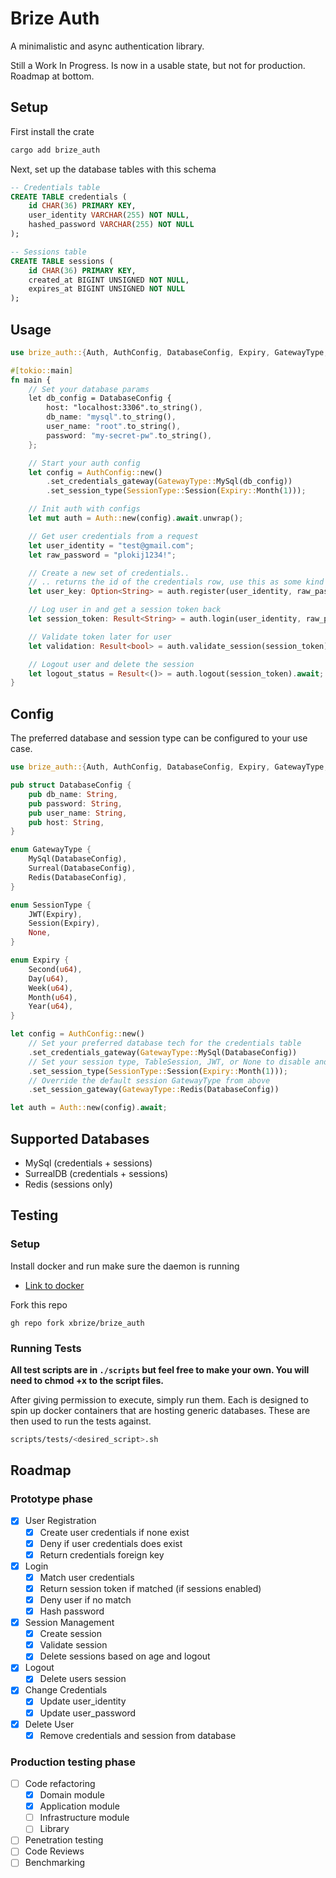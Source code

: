 # Brize Auth

A minimalistic and async authentication library.

Still a Work In Progress. Is now in a usable state, but not for production. Roadmap at bottom.

## Setup

First install the crate

```bash
cargo add brize_auth
```

Next, set up the database tables with this schema

```sql
-- Credentials table
CREATE TABLE credentials (
    id CHAR(36) PRIMARY KEY,
    user_identity VARCHAR(255) NOT NULL,
    hashed_password VARCHAR(255) NOT NULL
);

-- Sessions table
CREATE TABLE sessions (
    id CHAR(36) PRIMARY KEY,
    created_at BIGINT UNSIGNED NOT NULL,
    expires_at BIGINT UNSIGNED NOT NULL
);

```

## Usage

```rust
use brize_auth::{Auth, AuthConfig, DatabaseConfig, Expiry, GatewayType, SessionType};

#[tokio::main]
fn main {
    // Set your database params
    let db_config = DatabaseConfig {
        host: "localhost:3306".to_string(),
        db_name: "mysql".to_string(),
        user_name: "root".to_string(),
        password: "my-secret-pw".to_string(),
    };

    // Start your auth config
    let config = AuthConfig::new()
        .set_credentials_gateway(GatewayType::MySql(db_config))
        .set_session_type(SessionType::Session(Expiry::Month(1)));

    // Init auth with configs
    let mut auth = Auth::new(config).await.unwrap();

    // Get user credentials from a request
    let user_identity = "test@gmail.com";
    let raw_password = "plokij1234!";

    // Create a new set of credentials..
    // .. returns the id of the credentials row, use this as some kind of reference key on YOUR user table
    let user_key: Option<String> = auth.register(user_identity, raw_password).await;

    // Log user in and get a session token back
    let session_token: Result<String> = auth.login(user_identity, raw_password).await;

    // Validate token later for user
    let validation: Result<bool> = auth.validate_session(session_token).await;

    // Logout user and delete the session
    let logout_status = Result<()> = auth.logout(session_token).await;
}
```

## Config

The preferred database and session type can be configured to your use case.

```rust
use brize_auth::{Auth, AuthConfig, DatabaseConfig, Expiry, GatewayType, SessionType};

pub struct DatabaseConfig {
    pub db_name: String,
    pub password: String,
    pub user_name: String,
    pub host: String,
}

enum GatewayType {
    MySql(DatabaseConfig),
    Surreal(DatabaseConfig),
    Redis(DatabaseConfig),
}

enum SessionType {
    JWT(Expiry),
    Session(Expiry),
    None,
}

enum Expiry {
    Second(u64),
    Day(u64),
    Week(u64),
    Month(u64),
    Year(u64),
}

let config = AuthConfig::new()
    // Set your preferred database tech for the credentials table
    .set_credentials_gateway(GatewayType::MySql(DatabaseConfig))
    // Set your session type, TableSession, JWT, or None to disable and the duration
    .set_session_type(SessionType::Session(Expiry::Month(1)));
    // Override the default session GatewayType from above
    .set_session_gateway(GatewayType::Redis(DatabaseConfig))

let auth = Auth::new(config).await;
```

## Supported Databases

- MySql (credentials + sessions)
- SurrealDB (credentials + sessions)
- Redis (sessions only)

## Testing

### Setup

Install docker and run make sure the daemon is running

- [Link to docker](https://docs.docker.com/engine/install/)

Fork this repo

```cli
gh repo fork xbrize/brize_auth
```

### Running Tests

**All test scripts are in `./scripts` but feel free to make your own. You will need to chmod +x to the script files.**

After giving permission to execute, simply run them. Each is designed to spin up docker containers that are hosting generic databases. These are then used to run the tests against.

```bash
scripts/tests/<desired_script>.sh
```

## Roadmap

### Prototype phase

- [x] User Registration
  - [x] Create user credentials if none exist
  - [x] Deny if user credentials does exist
  - [x] Return credentials foreign key
- [x] Login
  - [x] Match user credentials
  - [x] Return session token if matched (if sessions enabled)
  - [x] Deny user if no match
  - [x] Hash password
- [x] Session Management
  - [x] Create session
  - [x] Validate session
  - [x] Delete sessions based on age and logout
- [x] Logout
  - [x] Delete users session
- [x] Change Credentials
  - [x] Update user_identity
  - [x] Update user_password
- [x] Delete User
  - [x] Remove credentials and session from database

### Production testing phase

- [ ] Code refactoring
  - [x] Domain module
  - [x] Application module
  - [ ] Infrastructure module
  - [ ] Library
- [ ] Penetration testing
- [ ] Code Reviews
- [ ] Benchmarking
